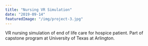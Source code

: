 ```yaml
---
title: "Nursing VR Simulation"
date: "2019-09-14"
featuredImage: "/img/project-3.jpg"
---
```


VR nursing simulation of end of life care for hospice patient. Part of capstone program at University of Texas at Arlington.